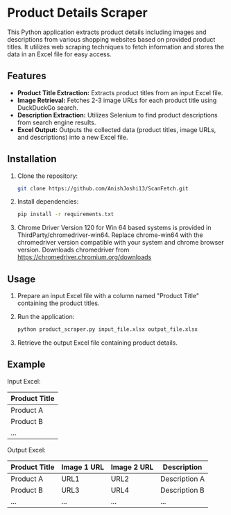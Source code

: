 # Product Details Scraper

This Python application extracts product details including images and descriptions from various shopping websites based on provided product titles. It utilizes web scraping techniques to fetch information and stores the data in an Excel file for easy access.

## Features

- **Product Title Extraction:** Extracts product titles from an input Excel file.
- **Image Retrieval:** Fetches 2-3 image URLs for each product title using DuckDuckGo search.
- **Description Extraction:** Utilizes Selenium to find product descriptions from search engine results.
- **Excel Output:** Outputs the collected data (product titles, image URLs, and descriptions) into a new Excel file.

## Installation

1. Clone the repository:

    ```bash
    git clone https://github.com/AnishJoshi13/ScanFetch.git
    ```

2. Install dependencies:

    ```bash
    pip install -r requirements.txt
    ```

3. Chrome Driver Version 120 for Win 64 based systems is provided in ThirdParty/chromedriver-win64. Replace chrome-win64 with the chromedriver version compatible with your system and chrome browser version. Downloads chromedriver from https://chromedriver.chromium.org/downloads

## Usage

1. Prepare an input Excel file with a column named "Product Title" containing the product titles.

2. Run the application:

    ```bash
    python product_scraper.py input_file.xlsx output_file.xlsx
    ```

3. Retrieve the output Excel file containing product details.

## Example

Input Excel:

| Product Title                     |
|-----------------------------------|
| Product A                         |
| Product B                         |
| ...                               |

Output Excel:

| Product Title    | Image 1 URL    | Image 2 URL    | Description    |
|------------------|----------------|----------------|----------------|
| Product A        | URL1           | URL2           | Description A  |
| Product B        | URL3           | URL4           | Description B  |
| ...              | ...            | ...            | ...            |

